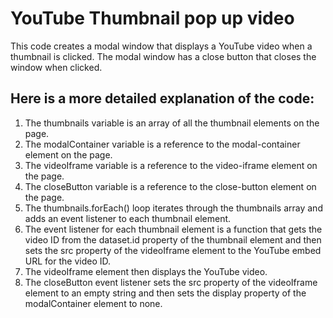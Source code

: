 # YouTube Thumbnail pop up video

This code creates a modal window that displays a YouTube video when a thumbnail is clicked. The modal window has a close button that closes the window when clicked.

## Here is a more detailed explanation of the code:

1) The thumbnails variable is an array of all the thumbnail elements on the page.
2) The modalContainer variable is a reference to the modal-container element on the page.
3) The videoIframe variable is a reference to the video-iframe element on the page.
4) The closeButton variable is a reference to the close-button element on the page.
5) The thumbnails.forEach() loop iterates through the thumbnails array and adds an event listener to each thumbnail element.
6) The event listener for each thumbnail element is a function that gets the video ID from the dataset.id property of the thumbnail element and then sets the src property of the videoIframe element to the YouTube embed URL for the video ID.
7) The videoIframe element then displays the YouTube video.
8) The closeButton event listener sets the src property of the videoIframe element to an empty string and then sets the display property of the modalContainer element to none.



